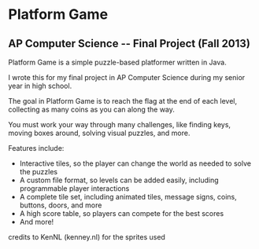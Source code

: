 Platform Game
==============

AP Computer Science -- Final Project (Fall 2013)
--------------

Platform Game is a simple puzzle-based platformer written in Java.

I wrote this for my final project in AP Computer Science during my senior year in high school.

The goal in Platform Game is to reach the flag at the end of each level, collecting as many coins as you can along the way.

You must work your way through many challenges, like finding keys, moving boxes around, solving visual puzzles, and more.

Features include:

  * Interactive tiles, so the player can change the world as needed to solve the puzzles
  * A custom file format, so levels can be added easily, including programmable player interactions
  * A complete tile set, including animated tiles, message signs, coins, buttons, doors, and more
  * A high score table, so players can compete for the best scores
  * And more!

credits to KenNL (kenney.nl) for the sprites used
